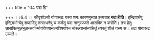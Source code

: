 +++
title = "04 यदा हि"

+++
।।6.4।। कीदृशोऽसौ योगारूढः यस्य शमः कारणमुच्यत इत्यत्राह **यदा हीति।**
इन्द्रियार्थेषु इन्द्रियभोग्येषु शब्दादिषु तत्साधनेषु च कर्मसु यदा
नानुषज्जते आसक्तिं न करोति। तत्र हेतुः
आसक्तिमूलभूतान्सर्वान्भोगविषयान्कर्मविषयांश्च संकल्पान्संन्यसितुं
त्यक्तुं शीलं यस्य सः। तदा योगारूढ उच्यते।
